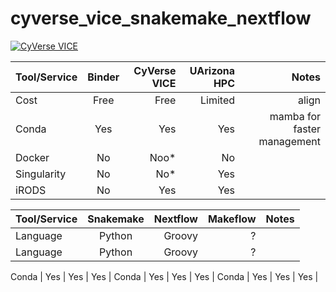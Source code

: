 # cyverse_vice_snakemake_nextflow

[![CyVerse VICE](https://de.cyverse.org/Powered-By-CyVerse-blue.svg)](https://de.cyverse.org/de/?type=quick-launch&quick-launch-id=fb7d1330-9b39-458c-b760-60bde08301b6&app-id=0f4b3044-e6ef-11ea-844a-008cfa5ae621)


Tool/Service | Binder | CyVerse VICE | UArizona HPC | Notes
:----- | :----: | -----: | -----: | -----:
Cost   | Free | Free | Limited | align
Conda  | Yes  | Yes | Yes | mamba for faster management
Docker  | No  | Noo* | No | 
Singularity  | No  | No* | Yes | 
iRODS  | No  | Yes | Yes | 

Tool/Service | Snakemake | Nextflow | Makeflow | Notes
:----- | :----: | -----: | -----: | -----:
Language   | Python | Groovy | ? | 
Language   | Python | Groovy | ? | 

Conda  | Yes  | Yes | Yes | 
Conda  | Yes  | Yes | Yes | 
Conda  | Yes  | Yes | Yes | 
